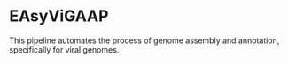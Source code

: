 # EAsyViGAAP
This pipeline automates the process of genome assembly and annotation, specifically for viral genomes.
